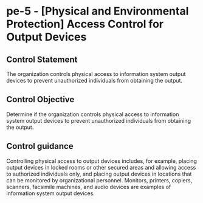 # pe-5 - \[Physical and Environmental Protection\] Access Control for Output Devices

## Control Statement

The organization controls physical access to information system output devices to prevent unauthorized individuals from obtaining the output.

## Control Objective

Determine if the organization controls physical access to information system output devices to prevent unauthorized individuals from obtaining the output.

## Control guidance

Controlling physical access to output devices includes, for example, placing output devices in locked rooms or other secured areas and allowing access to authorized individuals only, and placing output devices in locations that can be monitored by organizational personnel. Monitors, printers, copiers, scanners, facsimile machines, and audio devices are examples of information system output devices.

